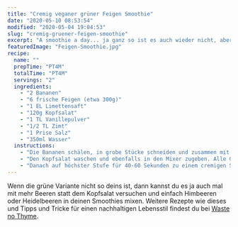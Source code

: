 ```yaml
---
title: "Cremig veganer grüner Feigen Smoothie"
date: "2020-05-10 08:53:54"
modified: "2020-05-04 19:04:53"
slug: "cremig-gruener-feigen-smoothie"
excerpt: "A smoothie a day... ja ganz so ist es auch wieder nicht, aber ein Smoothie ist sehr leicht verdaulich, weil er ja vor püriert ist und kann schonmal ein kleines Frühstück ersetzen, um jede Menge Nährstoffen in deinen Organismus zu bringen. "
featuredImage: "Feigen-Smoothie.jpg"
recipe:
  name: ""
  prepTime: "PT4M"
  totalTime: "PT4M"
  servings: "2"
  ingredients:
    - "2 Bananen"
    - "6 frische Feigen (etwa 300g)"
    - "1 EL Limettensaft"
    - "120g Kopfsalat"
    - "1 TL Vanillepulver"
    - "1/2 TL Zimt"
    - "1 Prise Salz"
    - "350ml Wasser"
  instructions:
    - "Die Bananen schälen, in grobe Stücke schneiden und zusammen mit den Feigen und dem Limettensaft in einen Mixer geben."
    - "Den Kopfsalat waschen und ebenfalls in den Mixer zugeben. Alle Gewürze unterheben und das Wasser angießen."
    - "Danach auf höchster Stufe für 40-60 Sekunden zu einem cremigen Smoothie mixen."
---
```


Wenn die grüne Variante nicht so deins ist, dann kannst du es ja auch mal mit mehr Beeren statt dem Kopfsalat versuchen und einfach Himbeeren oder Heidelbeeren in deinen Smoothies mixen. Weitere Rezepte wie dieses und Tipps und Tricke für einen nachhaltigen Lebensstil findest du bei [Waste no Thyme](https://wastenothyme.com).